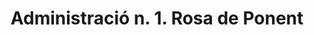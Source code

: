 ---
title: "Administració n. 1. Rosa de Ponent"
url: /lleida/administracio-n-1-rosa-de-ponent/
shop: lotería
---